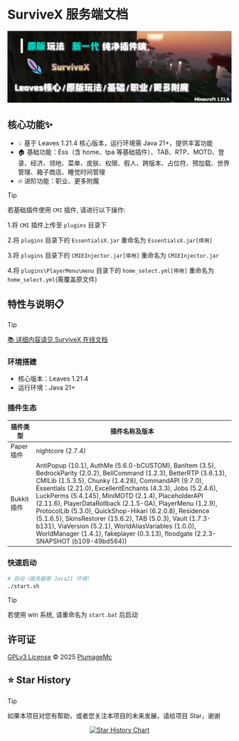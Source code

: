 # SurviveX 服务端文档

![assets/1870x600.png](assets/1870x600.png)

## 核心功能✨
- 💡 基于 Leaves 1.21.4 核心版本，运行环境需 Java 21+，提供丰富功能
- 🏠 基础功能：Ess（含 home、tpa 等基础插件）、TAB、RTP、MOTD、登录、经济、领地、菜单、皮肤、权限、假人、跨版本、占位符、预加载、世界管理、箱子商店、睡觉时间管理
- 🔥 进阶功能：职业、更多附魔

> [!TIP]
> 若基础插件使用 `CMI` 插件, 请进行以下操作:
> 
> 1.将 `CMI` 插件上传至 `plugins` 目录下
> 
> 2.将 `plugins` 目录下的 `EssentialsX.jar` 重命名为 `EssentialsX.jar[停用]`
> 
> 3.将 `plugins` 目录下的 `CMIEInjector.jar[停用]` 重命名为 `CMIEInjector.jar`
> 
> 4.将 `plugins\PlayerMenu\menu` 目录下的 `home_select.yml[停用]`  重命名为 `home_select.yml`(需覆盖原文件)

## 特性与说明📋

> [!TIP]
> [📚 详细内容请见 SurviveX 在线文档](https://docs.plumage.cc/zh_Hans/survivex/guide/v1)

### 环境搭建

- 核心版本：Leaves 1.21.4
- 运行环境：Java 21+

### 插件生态

| 插件类型       | 插件名称及版本                                                                 |
|----------------|-------------------------------------------------------------------------------|
| Paper 插件     | nightcore (2.7.4)                                                             |
| Bukkit 插件    | AntiPopup (10.1), AuthMe (5.6.0-bCUSTOM), BanItem (3.5), BedrockParity (2.0.2), BellCommand (1.2.3), BetterRTP (3.6.13), CMILib (1.5.3.5), Chunky (1.4.28), CommandAPI (9.7.0), Essentials (2.21.0), ExcellentEnchants (4.3.3), Jobs (5.2.4.6), LuckPerms (5.4.145), MiniMOTD (2.1.4), PlaceholderAPI (2.11.6), PlayerDataRollback (2.1.5-GA), PlayerMenu (1.2.9), ProtocolLib (5.3.0), QuickShop-Hikari (6.2.0.8), Residence (5.1.6.5), SkinsRestorer (15.6.2), TAB (5.0.3), Vault (1.7.3-b131), ViaVersion (5.2.1), WorldAliasVariables (1.0.0), WorldManager (1.4.1), fakeplayer (0.3.13), floodgate (2.2.3-SNAPSHOT (b109-49bd564)) |

### 快速启动

```bash
# 启动（服务器需 Java21 环境）
./start.sh
```
> [!TIP]
> 若使用 win 系统, 请重命名为 `start.bat` 后启动

## 许可证
[GPLv3 License](LICENSE) © 2025 [PlumageMc](https://github.com/PlumageMc/SurviveX)

## ⭐ Star History
> [!TIP] 
> 如果本项目对您有帮助，或者您关注本项目的未来发展，请给项目 Star，谢谢 

<div align="center">

[![Star History Chart](https://api.star-history.com/svg?repos=PlumageMc/SurviveX&type=Date)](https://www.star-history.com/#PlumageMc/SurviveX&Date)

</div>